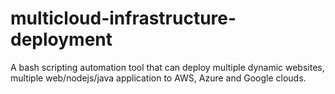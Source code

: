 # multicloud-infrastructure-deployment
A bash scripting automation tool that can deploy multiple dynamic websites, multiple web/nodejs/java application to AWS, Azure and Google clouds.
